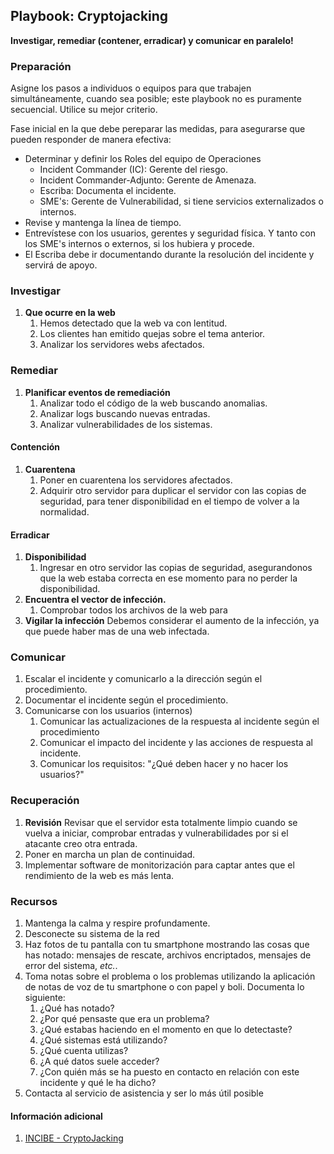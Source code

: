 
## Playbook: Cryptojacking

**Investigar, remediar (contener, erradicar) y comunicar en paralelo!**

### Preparación

Asigne los pasos a individuos o equipos para que trabajen simultáneamente, cuando sea posible; este playbook no es puramente secuencial. Utilice su mejor criterio.

Fase inicial en la que debe pereparar las medidas, para asegurarse que pueden responder de manera efectiva:

* Determinar y definir los Roles del equipo de Operaciones
    * Incident Commander (IC): Gerente del riesgo.
    * Incident Commander-Adjunto: Gerente de Amenaza.
    * Escriba: Documenta el incidente.
    * SME's: Gerente de Vulnerabilidad, si tiene servicios externalizados o internos.
* Revise y mantenga la línea de tiempo.
* Entrevístese con los usuarios, gerentes y seguridad física. Y tanto con los SME's internos o externos, si los hubiera y procede.
* El Escriba debe ir documentando durante la resolución del incidente y servirá de apoyo.

### Investigar 

1. **Que ocurre en la web** 
    1. Hemos detectado que la web va con lentitud.
    2. Los clientes han emitido quejas sobre el tema anterior.
    3. Analizar los servidores webs afectados.

### Remediar

1. **Planificar eventos de remediación**
    1. Analizar todo el código de la web buscando anomalias.
    2. Analizar logs buscando nuevas entradas.
    3. Analizar vulnerabilidades de los sistemas.

#### Contención

1. **Cuarentena**
    1. Poner en cuarentena los servidores afectados.
    2. Adquirir otro servidor para duplicar el servidor con las copias de seguridad, para tener disponibilidad en el tiempo de volver a la normalidad.

#### Erradicar

1. **Disponibilidad**
    1. Ingresar en otro servidor las copias de seguridad, asegurandonos que la web estaba correcta en ese momento para no perder la disponibilidad.
2. **Encuentra el vector de infección.**
    1. Comprobar todos los archivos de la web para 
3. **Vigilar la infección** Debemos considerar el aumento de la infección, ya que puede haber mas de una web infectada.

### Comunicar

1. Escalar el incidente y comunicarlo a la dirección según el procedimiento.
2. Documentar el incidente según el procedimiento.
3. Comunicarse con los usuarios (internos)
    1. Comunicar las actualizaciones de la respuesta al incidente según el procedimiento
    2. Comunicar el impacto del incidente y las acciones de respuesta al incidente.
    3. Comunicar los requisitos: "¿Qué deben hacer y no hacer los usuarios?"

### Recuperación

1. **Revisión** Revisar que el servidor esta totalmente limpio cuando se vuelva a iniciar, comprobar entradas y vulnerabilidades por si el atacante creo otra entrada.
2. Poner en marcha un plan de continuidad.
3. Implementar software de monitorización para captar antes que el rendimiento de la web es más lenta.

### Recursos

1. Mantenga la calma y respire profundamente.
2. Desconecte su sistema de la red
3. Haz fotos de tu pantalla con tu smartphone mostrando las cosas que has notado: mensajes de rescate, archivos encriptados, mensajes de error del sistema, _etc._.
4. Toma notas sobre el problema o los problemas utilizando la aplicación de notas de voz de tu smartphone o con papel y boli. Documenta lo siguiente:
    1. ¿Qué has notado?
    2. ¿Por qué pensaste que era un problema?
    3. ¿Qué estabas haciendo en el momento en que lo detectaste?
    4. ¿Qué sistemas está utilizando?
    5. ¿Qué cuenta utilizas?
    6. ¿A qué datos suele acceder?
    7. ¿Con quién más se ha puesto en contacto en relación con este incidente y qué le ha dicho?
1. Contacta al servicio de asistencia y ser lo más útil posible

#### Información adicional

1. <a name="playbook-criptojacking-ref-1"></a>[INCIBE  - CryptoJacking ](https://www.incibe.es/aprendeciberseguridad/cryptojacking)
